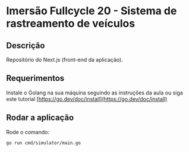 # Imersão Fullcycle 20 - Sistema de rastreamento de veículos

## Descrição

Repositório do Next.js (front-end da aplicação).

## Requerimentos

Instale o Golang na sua máquina seguindo as instruções da aula ou siga este tutorial [https://go.dev/doc/install](https://go.dev/doc/install)

## Rodar a aplicação

Rode o comando:

```
go run cmd/simulator/main.go
```


